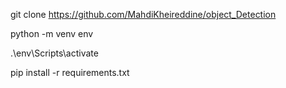 git clone https://github.com/MahdiKheireddine/object_Detection

python -m venv env

.\env\Scripts\activate

pip install -r requirements.txt 

